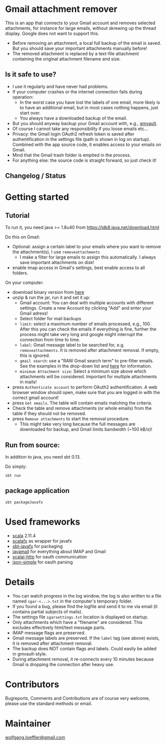 # Gmail attachment remover

This is an app that connects to your Gmail account and removes selected attachments, for instance for large emails, without skrewing up the thread display. Google does not want to support this.

* Before removing an attachment, a local full backup of the email is saved. But you should save your important attachments manually before!
* The removed attachment is replaced by a text-file attachment containing the original attachment filename and size.

## Is it safe to use?

* I use it regularly and have never had problems.
* If your computer crashes or the internet connection fails during operation:
    * In the worst case you have lost the labels of one email, more likely is to have an additional email, but in most cases nothing happens, just start over.
    * You always have a downloaded backup of the email.
* But you should anyway backup your Gmail account with, e.g., [gmvault](http://gmvault.org).
* Of course I cannot take any responsibility if you loose emails etc...
* Privacy: the Gmail login OAuth2 refresh token is saved after authentification in the settings file (path is shown in log on startup). Combined with the app source code, it enables access to your emails on Gmail.
* Mind that the Gmail trash folder is emptied in the process.
* For anything else: the source code is straight forward, so just check it!

## Changelog / Status ##


# Getting started #

## Tutorial
To run it, you need java >= 1.8u40 from https://jdk8.java.net/download.html

Do this on Gmail:

* Optional: assign a certain label to your emails where you want to remove the attachment(s), I use `removeattachments`
    * I make a filter for large emails to assign this automatically. I always save important attachments on disk!
* enable imap access in Gmail's settings, best enable access to all folders.

On your computer:

* download binary version from [here](https://bitbucket.org/wolfgang/gmail-attachment-remover/downloads)
* unzip & run the jar, run it and set it up:
    * Gmail account: You can deal with multiple accounts with different settings. Create a new Account by clicking "Add" and enter your Gmail adress!
    * Select folder for mail backups
    * `limit`: select a maximum number of emails processed, e.g., 100. After this you can check the emails if everything is fine, further the process might take very long and google might interrupt the connection from time to time.
    * `label`: Gmail message label to be searched for, e.g. `removeattachments`. It is removed after attachment removal. If empty, this is ignored.
    * `gmail search`: use a "RAW Gmail search term" to pre-filter emails. See the examples in the drop-down list and [here](https://support.google.com/mail/answer/7190?hl=en) for information.
    * `minimum Attachment size`: Select a minimum size above which attachments will be considered. Important for multiple attachments in mails!
* press `Authenticate account` to perform OAuth2 authentification. A web browser window should open, make sure that you are logged in with the correct gmail account!
* press `Get emails`. The table will contain emails matching the criteria.
* Check the table and remove attachments (or whole emails) from the table if they should not be removed.
* press `Remove attachments` to start the removal procedure.
    * This might take very long because the full messages are downloaded for backup, and Gmail limits bandwidth (~100 kB/s)!

## Run from source:

In addition to java, you need sbt 0.13.

Do simply:

    sbt run


## package application

    sbt packageJavafx

# Used frameworks #

* [scala](http://scala-lang.org) 2.11.4
* [scalafx](http://www.scalafx.org) as wrapper for javafx
* [sbt-javafx](https://github.com/kavedaa/sbt-javafx) for packaging
* [javamail](http://www.oracle.com/technetwork/java/javamail/index.html) for everything about IMAP and Gmail
* [scalaj-http](https://github.com/scalaj/scalaj-http) for oauth communication
* [json-simple](https://code.google.com/p/json-simple/) for oauth parsing

# Details

* You can watch progress in the log window, the log is also written to a file named `sgar-<...>.txt` in the computer's temporary folder.
* If you found a bug, please find the logfile and send it to me via email (it contains partial subjects of mails).
* The settings file `sgarsettings.txt` location is displayed on startup.
* Only attachments which have a "filename" are considered. This excludes effectively html/text message parts.
* IMAP message flags are preserved.
* Gmail message labels are preserved. If the `label` tag (see above) exists, it is removed after attachment removal.
* The backup does NOT contain flags and labels. Could easily be added in gmvault-style.
* During attachment removal, it re-connects every 10 minutes because Gmail is dropping the connection after heavy use.

# Contributors #

Bugreports, Comments and Contributions are of course very welcome, please use the standard methods or email.

# Maintainer #

wolfgang.loeffler@gmail.com
